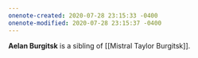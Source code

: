 ```yaml
---
onenote-created: 2020-07-28 23:15:33 -0400
onenote-modified: 2020-07-28 23:15:37 -0400
---
```


**Aelan Burgitsk** is a sibling of [[Mistral Taylor Burgitsk]].

